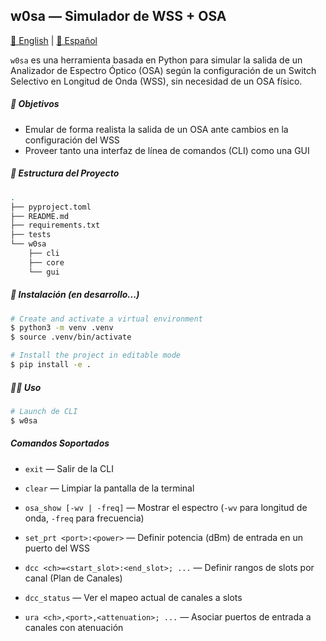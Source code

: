 ## w0sa — Simulador de WSS + OSA

[📘 English](README.md) | [📗 Español](README_es.md)

`w0sa` es una herramienta basada en Python para simular la salida de un Analizador de Espectro Óptico (OSA) según la configuración de un Switch Selectivo en Longitud de Onda (WSS), sin necesidad de un OSA físico.

##### 🎯 Objetivos

- Emular de forma realista la salida de un OSA ante cambios en la configuración del WSS
- Proveer tanto una interfaz de línea de comandos (CLI) como una GUI

##### 📁 Estructura del Proyecto

```bash
.
├── pyproject.toml
├── README.md
├── requirements.txt
├── tests
└── w0sa
    ├── cli
    ├── core
    └── gui
```

##### 🔧 Instalación (en desarrollo...)

```bash
# Create and activate a virtual environment
$ python3 -m venv .venv
$ source .venv/bin/activate

# Install the project in editable mode
$ pip install -e .
```

##### 🧑‍💻 Uso

```bash
# Launch de CLI
$ w0sa
```

##### Comandos Soportados

- `exit` — Salir de la CLI

- `clear` — Limpiar la pantalla de la terminal

- `osa_show [-wv | -freq]` — Mostrar el espectro (`-wv` para longitud de onda, `-freq` para frecuencia)

- `set_prt <port>:<power>` — Definir potencia (dBm) de entrada en un puerto del WSS

- `dcc <ch>=<start_slot>:<end_slot>; ...` — Definir rangos de slots por canal (Plan de Canales)

- `dcc_status` — Ver el mapeo actual de canales a slots

- `ura <ch>,<port>,<attenuation>; ...` — Asociar puertos de entrada a canales con atenuación